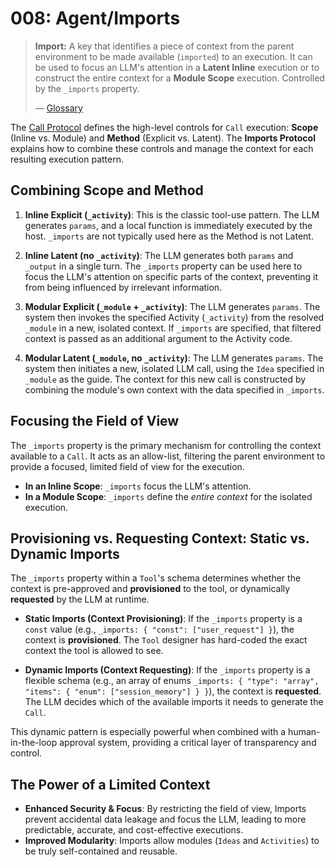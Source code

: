 # 008: Agent/Imports

> **Import:** A key that identifies a piece of context from the parent environment to be made available (`imported`) to an execution. It can be used to focus an LLM's attention in a **Latent Inline** execution or to construct the entire context for a **Module Scope** execution. Controlled by the `_imports` property.
>
> — [Glossary](./000_glossary.md)

The [Call Protocol](./004_agent_call.md) defines the high-level controls for `Call` execution: **Scope** (Inline vs. Module) and **Method** (Explicit vs. Latent). The **Imports Protocol** explains how to combine these controls and manage the context for each resulting execution pattern.

## Combining Scope and Method

1.  **Inline Explicit (`_activity`)**: This is the classic tool-use pattern. The LLM generates `params`, and a local function is immediately executed by the host. `_imports` are not typically used here as the Method is not Latent.

2.  **Inline Latent (no `_activity`)**: The LLM generates both `params` and `_output` in a single turn. The `_imports` property can be used here to focus the LLM's attention on specific parts of the context, preventing it from being influenced by irrelevant information.

3.  **Modular Explicit (`_module` + `_activity`)**: The LLM generates `params`. The system then invokes the specified Activity (`_activity`) from the resolved `_module` in a new, isolated context. If `_imports` are specified, that filtered context is passed as an additional argument to the Activity code.

4.  **Modular Latent (`_module`, no `_activity`)**: The LLM generates `params`. The system then initiates a new, isolated LLM call, using the `Idea` specified in `_module` as the guide. The context for this new call is constructed by combining the module's own context with the data specified in `_imports`.

## Focusing the Field of View

The `_imports` property is the primary mechanism for controlling the context available to a `Call`. It acts as an allow-list, filtering the parent environment to provide a focused, limited field of view for the execution.

- **In an Inline Scope**: `_imports` focus the LLM's attention.
- **In a Module Scope**: `_imports` define the _entire context_ for the isolated execution.

## Provisioning vs. Requesting Context: Static vs. Dynamic Imports

The `_imports` property within a `Tool`'s schema determines whether the context is pre-approved and **provisioned** to the tool, or dynamically **requested** by the LLM at runtime.

- **Static Imports (Context Provisioning)**: If the `_imports` property is a `const` value (e.g., `_imports: { "const": ["user_request"] }`), the context is **provisioned**. The `Tool` designer has hard-coded the exact context the tool is allowed to see.

- **Dynamic Imports (Context Requesting)**: If the `_imports` property is a flexible schema (e.g., an array of enums `_imports: { "type": "array", "items": { "enum": ["session_memory"] } }`), the context is **requested**. The LLM decides which of the available imports it needs to generate the `Call`.

This dynamic pattern is especially powerful when combined with a human-in-the-loop approval system, providing a critical layer of transparency and control.

## The Power of a Limited Context

- **Enhanced Security & Focus**: By restricting the field of view, Imports prevent accidental data leakage and focus the LLM, leading to more predictable, accurate, and cost-effective executions.
- **Improved Modularity**: Imports allow modules (`Ideas` and `Activities`) to be truly self-contained and reusable.
